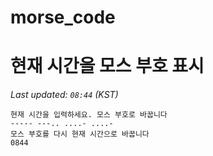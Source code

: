 # morse_code
# 현재 시간을 모스 부호 표시
<!-- MORSE_TIME_START -->
_Last updated: `08:44` (KST)_

```
현재 시간을 입력하세요. 모스 부호로 바꿉니다
----- ---.. ....- ....-
모스 부호를 다시 현재 시간으로 바꿉니다
0844
```
<!-- MORSE_TIME_END -->
